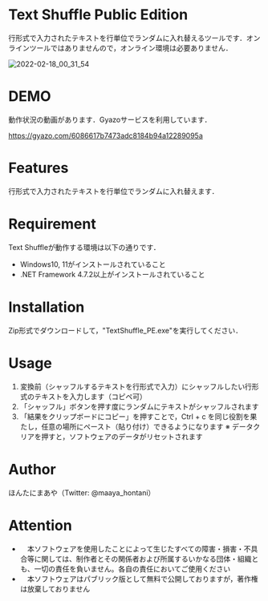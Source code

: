 # Text Shuffle Public Edition
 
行形式で入力されたテキストを行単位でランダムに入れ替えるツールです．オンラインツールではありませんので，オンライン環境は必要ありません．

![2022-02-18_00_31_54](https://user-images.githubusercontent.com/99890088/154514912-7e352d8a-49b6-4a96-bc32-cc0c08975348.png)

# DEMO

動作状況の動画があります．Gyazoサービスを利用しています．
 
https://gyazo.com/6086617b7473adc8184b94a12289095a
 
# Features
 
行形式で入力されたテキストを行単位でランダムに入れ替えます．
 
# Requirement
 
Text Shuffleが動作する環境は以下の通りです．
 
* Windows10, 11がインストールされていること
* .NET Framework 4.7.2以上がインストールされていること
 
# Installation
 
Zip形式でダウンロードして，"TextShuffle_PE.exe"を実行してください．
 
# Usage
 
1. 変換前（シャッフルするテキストを行形式で入力）にシャッフルしたい行形式のテキストを入力します（コピペ可）
2. 「シャッフル」ボタンを押す度にランダムにテキストがシャッフルされます
3. 「結果をクリップボードにコピー」を押すことで，Ctrl + c を同じ役割を果たし，任意の場所にペースト（貼り付け）できるようになります
※ データクリアを押すと，ソフトウェアのデータがリセットされます
 
# Author

ほんたにまあや（Twitter: @maaya_hontani）

# Attention

* 　本ソフトウェアを使用したことによって生じたすべての障害・損害・不具合等に関しては、制作者とその関係者および所属するいかなる団体・組織とも、一切の責任を負いません。各自の責任においてご使用ください
* 　本ソフトウェアはパブリック版として無料で公開しておりますが，著作権は放棄しておりません
